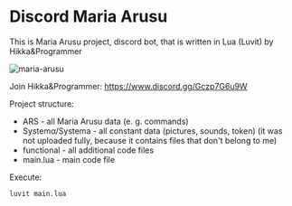 # Discord Maria Arusu

This is Maria Arusu project, discord bot, that is written in Lua (Luvit) by Hikka&Programmer

![maria-arusu](https://github.com/AlmiriQ/Discord-Maria-Arusu/raw/main/System%CE%B1/data/MariaArusu.webp)

Join Hikka&Programmer: https://www.discord.gg/Gczp7G6u9W 

Project structure:
- ARS - all Maria Arusu data (e. g. commands)
- Systemα/Systema - all constant data (pictures, sounds, token) (it was not uploaded fully, because it contains files that don't belong to me)
- functional - all additional code files
- main.lua - main code file

Execute:
```sh
luvit main.lua
```
